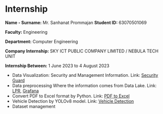 # Internship



**Name - Surname:** Mr. Sanhanat Prommajan   **Student ID:** 63070501069

**Faculty:** Engineering 

**Department:** Computer Engineering

**Company Internship:** SKY ICT PUBLIC COMPANY LIMITED / NEBULA TECH UNIT

**Internship Between:** 1 June 2023 to 4 August 2023

-	Data Visualization: Security and Management Information. Link: [Security Guard](https://github.com/monsanhanat/Portfolio/tree/main/Internship/Security%20Guard)
-	Data preprocessing Where the information comes from Data Lake. Link: [LPR](lpr_log), [Grafana](Grafana)
-	Convert PDF to Excel format by Python.  Link: [PDF to Excel](pdf_to_excel)
-	Vehicle Detection by YOLOv8 model.  Link: [Vehicle Detection](yolov8_detect_car)
-	Dataset management
